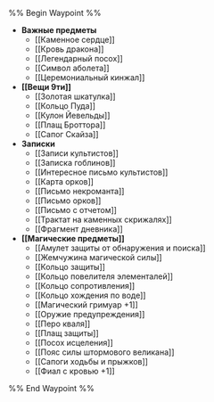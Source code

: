 %% Begin Waypoint %%
- **Важные предметы**
	- [[Каменное сердце]]
	- [[Кровь дракона]]
	- [[Легендарный посох]]
	- [[Символ аболета]]
	- [[Церемониальный кинжал]]
- **[[Вещи 9ти]]**
	- [[Золотая шкатулка]]
	- [[Кольцо Пуда]]
	- [[Кулон Йевельды]]
	- [[Плащ Броттора]]
	- [[Сапог Скайза]]
- **Записки**
	- [[Записи культистов]]
	- [[Записка гоблинов]]
	- [[Интересное письмо культистов]]
	- [[Карта орков]]
	- [[Письмо некроманта]]
	- [[Письмо орков]]
	- [[Письмо с отчетом]]
	- [[Трактат на каменных скрижалях]]
	- [[Фрагмент дневника]]
- **[[Магические предметы]]**
	- [[Амулет защиты от обнаружения и поиска]]
	- [[Жемчужина магической силы]]
	- [[Кольцо защиты]]
	- [[Кольцо повелителя элементалей]]
	- [[Кольцо сопротивления]]
	- [[Кольцо хождения по воде]]
	- [[Магический гримуар +1]]
	- [[Оружие предупреждения]]
	- [[Перо кваля]]
	- [[Плащ защиты]]
	- [[Посох исцеления]]
	- [[Пояс силы штормового великана]]
	- [[Сапоги ходьбы и прыжков]]
	- [[Фиал с кровью +1]]

%% End Waypoint %%
